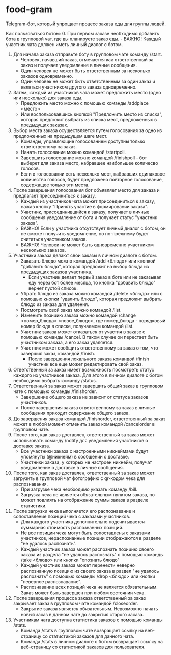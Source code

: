# food-gram
Telegram-бот, который упрощает процесс заказа еды для группы людей.

Как пользоваться ботом:
0. При первом заказе необходимо добавить бота в групповой чат, где вы планируете заказ еды. 
	- ВАЖНО! Каждый участник чата должен иметь личный диалог с ботом.
1. Для начала заказа отправьте боту в групповом чате команду /start. 
	- Человек, начавший заказ, отмечается как ответственный за заказ и получает уведомление в личные сообщения.
	- Один человек не может быть ответственным за несколько заказов одновременно.
	- Один человек не может быть ответственным за один заказ и являться участником другого заказа одновременно.
2. Затем, каждый из участников чата может предложить место (одно или несколько) для заказа еды.
	- Предложить место можно с помощью команды /addplace <место>
	- Или воспользовавшись кнопкой "Предложить место из списка", которая предложит выбрать из списка мест, предложенных в предыдущих заказах.
3. Выбор места заказа осуществляется путем голосования за одно из предложенных на предыдущем шаге мест.
	- Команды, управляющие голосованием доступны только ответственному за заказ.
	- Начать голосование можно командой /startpoll.
	- Завершить голосование можно командой /finishpoll - бот выберет для заказа место, набравшее наибольшее количесво голосов.
	- Если в голосовании есть несколько мест, набравших одинаковое количество голосов, будет предложено повторное голосование, содержащее только эти места.
4. После завершения голосования бот объявляет место для заказа и предлагает присоединиться к заказу.
	- Каждый из участников чата может присоединиться к заказу, нажав кнопку "Принять участие в формировании заказа".
	- Участник, присоединившийся к заказу, получает в личные сообщения уведомление от бота и получает статус "участник заказа".
	- ВАЖНО! Если у участника отсутствует личный диалог с ботом, он не сможет получить уведомление, но по-прежнему будет считаться участником заказа.
	- ВАЖНО! Человек не может быть одновременно участником нескольких заказов.
5. Участники заказа делают свои заказы в личном диалоге с ботом.
	- Заказать блюдо можно командой /add <блюдо> или кнопкой "добавить блюдо", которая предложит на выбор блюда из предыдущих заказов участника.
		- Если участник делает первый заказ в боте или не заказывал еду через бот более месяца, то кнопка "добавить блюдо" вернет пустой список.
	- Убрать блюдо из заказа можно командой /delete <блюдо> или с помощью кнопки "удалить блюдо", которая предложит выбрать блюдо из заказа для удаления.
	- Посмотреть свой заказ можно командой /list.
	- Изменить позицию заказа можно командой /change <номер_блюда> <новое_блюдо>, где номер_блюда - порядковый номер блюда в списке, получаемом командой /list.
	- Участник заказа может отказаться от участия в заказе с помощью команды /cancel. В таком случае он перестает быть участником заказа, а его заказ удаляется.
	- Участник может сообщить ответственному за заказ о том, что завершил заказ, командой /finish.
		- После завершения локального заказа командой /finish участник все еще может редактировать свой заказ.
6. Ответственный за заказ имеет возможность посмотреть статус каждого из участников заказа. Для этого в личном диалоге с ботом необходимо выбрать команду /status.
7. Ответственный за заказ может завершить общий заказ в групповом чате с помощью команды /finishorder.
	- Завершение общего заказа не зависит от статуса заказов участников. 
	- После завершения заказа ответственному за заказ в личные сообщения приходит содержание общего заказа.
8. До завершения заказа командой /finishorder, ответственный за заказ может в любой момент отменить заказ командой /cancelorder в групповом чате.
9. После того, как заказ доставлен, ответственный за заказ может использовать команду /notify для уведомления участников о доставке заказа.
	- Все участники заказа с настроенными никнеймами будут упомянуты (@никнейм) в сообщении о доставке.
	- Участники заказа, у которых не настроен никнейм, получат уведомление о доставке в личные сообщения.
10. После того, как заказ доставлен, ответственный за заказ может загрузить в групповой чат фотографию с qr-кодом чека для распознавания.
	- При загрузке чека необходимо указать команду /bill.
	- Загрузка чека не является обязательным пунктом заказа, но может повлиять на отображение суммы заказа в разделе статистики.
11. После загрузки чека выполняется его распознавание и сопоставление позиций чека с заказами участников.
	- Для каждого участника дополнительно подсчитывается суммарная стоимость распознанных позиций.
	- Не все позиции чека могут быть сопоставлены с заказами участников, нераспознанные позиции отображаются в разделе "не удалось распознать".
	- Каждый участник заказа может распознать позицию своего заказа из раздела "не удалось распознать" с помощью команды /take <блюдо> или кнопки "опознать блюдо"
	- Каждый участник заказа может перенести неверно распознанную позицию из своего заказа в раздел "не удалось распознать" с помощью команды /drop <блюдо> или кнопки "неверное распознавание".
	- Распознавание всех позиций чека не является обязательным. Заказ может быть завершен при любом состоянии чека.
12. После завершения процесса заказа ответственный за заказ закрывает заказ в групповом чате командой /closeorder.
	- Закрытие заказа является обязательным. Невозможно начать новый заказ в данном чате до закрытия старого заказа.
13. Участникам чата доступна статистика заказов с помощью команды /stats.
	- Команда /stats в групповом чате возвращает ссылку на веб-страницу со статистикой заказов для данного чата.
	- Команда /stats в личном диалоге с ботом возвращает ссылку на веб-страницу со статистикой заказов для пользователя.

